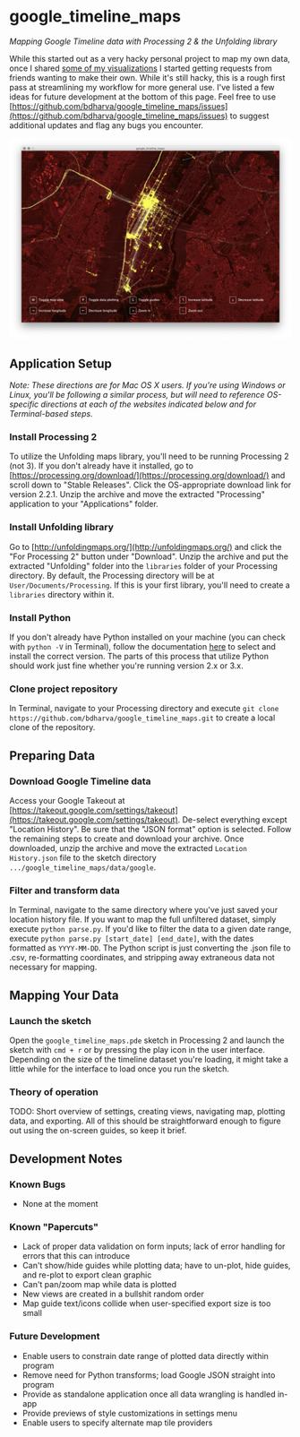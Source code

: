 # google_timeline_maps
_Mapping Google Timeline data with Processing 2 & the Unfolding library_

While this started out as a very hacky personal project to map my own data, once I shared [some of my visualizations](https://www.instagram.com/p/Bsl9pEoH_rf/) I started getting requests from friends wanting to make their own. While it's still hacky, this is a rough first pass at streamlining my workflow for more general use. I've listed a few ideas for future development at the bottom of this page. Feel free to use [https://github.com/bdharva/google_timeline_maps/issues](https://github.com/bdharva/google_timeline_maps/issues) to suggest additional updates and flag any bugs you encounter.

![Sample visualization](data/assets/hero.png?raw=true)

## Application Setup

_Note: These directions are for Mac OS X users. If you're using Windows or Linux, you'll be following a similar process, but will need to reference OS-specific directions at each of the websites indicated below and for Terminal-based steps._

### Install Processing 2

To utilize the Unfolding maps library, you'll need to be running Processing 2 (not 3). If you don't already have it installed, go to [https://processing.org/download/](https://processing.org/download/) and scroll down to "Stable Releases". Click the OS-appropriate download link for version 2.2.1. Unzip the archive and move the extracted "Processing" application to your "Applications" folder.

### Install Unfolding library

Go to [http://unfoldingmaps.org/](http://unfoldingmaps.org/) and click the "For Processing 2" button under "Download". Unzip the archive and put the extracted "Unfolding" folder into the `libraries` folder of your Processing directory. By default, the Processing directory will be at `User/Documents/Processing`. If this is your first library, you'll need to create a `libraries` directory within it.

### Install Python

If you don't already have Python installed on your machine (you can check with `python -V` in Terminal), follow the documentation [here](https://wiki.python.org/moin/BeginnersGuide/Download) to select and install the correct version. The parts of this process that utilize Python should work just fine whether you're running version 2.x or 3.x.

### Clone project repository

In Terminal, navigate to your Processing directory and execute `git clone https://github.com/bdharva/google_timeline_maps.git` to create a local clone of the repository.

## Preparing Data

### Download Google Timeline data

Access your Google Takeout at [https://takeout.google.com/settings/takeout](https://takeout.google.com/settings/takeout). De-select everything except "Location History". Be sure that the "JSON format" option is selected. Follow the remaining steps to create and download your archive. Once downloaded, unzip the archive and move the extracted `Location History.json` file to the sketch directory `.../google_timeline_maps/data/google`.

### Filter and transform data

In Terminal, navigate to the same directory where you've just saved your location history file. If you want to map the full unfiltered dataset, simply execute `python parse.py`. If you'd like to filter the data to a given date range, execute `python parse.py [start_date] [end_date]`, with the dates formatted as `YYYY-MM-DD`. The Python script is just converting the .json file to .csv, re-formatting coordinates, and stripping away extraneous data not necessary for mapping.

## Mapping Your Data

### Launch the sketch

Open the `google_timeline_maps.pde` sketch in Processing 2 and launch the sketch with `cmd + r` or by pressing the play icon in the user interface. Depending on the size of the timeline dataset you're loading, it might take a little while for the interface to load once you run the sketch.

### Theory of operation

TODO: Short overview of settings, creating views, navigating map, plotting data, and exporting. All of this should be straightforward enough to figure out using the on-screen guides, so keep it brief.

## Development Notes

### Known Bugs

*	None at the moment

### Known "Papercuts"

*	Lack of proper data validation on form inputs; lack of error handling for errors that this can introduce
*	Can't show/hide guides while plotting data; have to un-plot, hide guides, and re-plot to export clean graphic
*	Can't pan/zoom map while data is plotted
*	New views are created in a bullshit random order
*	Map guide text/icons collide when user-specified export size is too small

### Future Development

*	Enable users to constrain date range of plotted data directly within program
*	Remove need for Python transforms; load Google JSON straight into program
*	Provide as standalone application once all data wrangling is handled in-app
*	Provide previews of style customizations in settings menu
*	Enable users to specify alternate map tile providers
